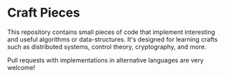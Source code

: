 # Craft Pieces

This repository contains small pieces of code that implement interesting and useful algorithms or data-structures. It's designed for learning crafts such as distributed systems, control theory, cryptography, and more. 

Pull requests with implementations in alternative languages are very welcome!
